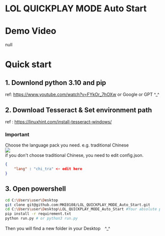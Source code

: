 # LOL QUICKPLAY MODE Auto Start
# Demo Video
null
# Quick start
## 1. Downlond python 3.10 and pip
ref: https://www.youtube.com/watch?v=FYkOr_7hOXw or Google or GPT ^_^

## 2. Download Tesseract & Set environment path  
ref : https://linuxhint.com/install-tesseract-windows/  
### Important
Choose the language pack you need. e.g. traditional Chinese  
![](https://github.com/MKE0108/LOL_NG_auto_Start/blob/main/readme/image1.jpg)  
if you don't choose traditional Chinese, you need to edit config.json.
```json
{
    "lang" : "chi_tra" <- edit here
}
```

## 3. Open powershell
```bash
cd C:\Users\user\Desktop
git clone git@github.com:MKE0108/LOL_QUICKPLAY_MODE_Auto_Start.git
cd C:\Users\user\Desktop\LOL_QUICKPLAY_MODE_Auto_Start #Your absolute path of this folder
pip install -r requirement.txt
python run.py # or python3 run.py
```
Then you will find a new folder in your Desktop　^_^

